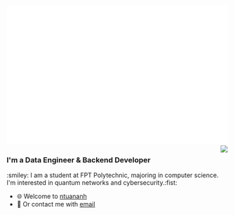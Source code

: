 <img src="svg/tunanh.svg" width="1200"/>
<br>
<img align="right" src="https://github-readme-stats.vercel.app/api?username=ntuananhdevs&theme=default&show_icons=true&hide_border=true&count_private=true&line_height=25" />
<h3>I'm a Data Engineer & Backend Developer</h3>
:smiley: I am a student at FPT Polytechnic, majoring in computer science. I'm interested in quantum networks and cybersecurity.:fist:

- :globe_with_meridians: Welcome to [ntuananh](ntuananhdevs.github.io/ntuananhdevs)
- :email: Or contact me with [email](mailto:anhndt25@gmail.com)
